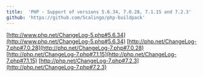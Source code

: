 ```yaml
---
title:	'PHP - Support of versions 5.6.34, 7.0.28, 7.1.15 and 7.2.3'
github: 'https://github.com/Scalingo/php-buildpack'
---
```


[http://www.php.net/ChangeLog-5.php#5.6.34](http://www.php.net/ChangeLog-5.php#5.6.34)
[http://php.net/ChangeLog-7.php#7.0.28](http://php.net/ChangeLog-7.php#7.0.28)
[http://php.net/ChangeLog-7.php#7.1.15](http://php.net/ChangeLog-7.php#7.1.15)
[http://php.net/ChangeLog-7.php#7.2.3](http://php.net/ChangeLog-7.php#7.2.3)
